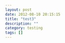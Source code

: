 ```yaml
---
layout: post
date: 2012-08-10 20:15:15
title: "test3"
description: ""
category: testing
tags: []
---
```

